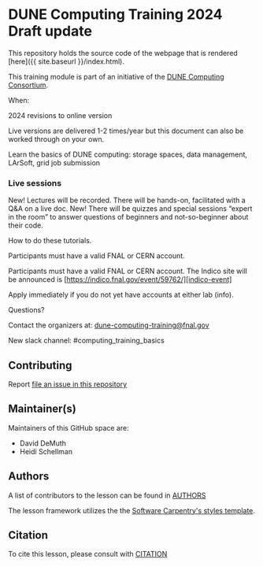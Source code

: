 
DUNE Computing Training 2024 Draft update
========================================

This repository holds the source code of the webpage that is rendered [here]({{ site.baseurl }}/index.html). 

This training module is part of an initiative of the [DUNE Computing Consortium](https://dunescience.org/).


When:

2024 revisions to online version

Live versions are delivered 1-2 times/year but this document can also be worked through on your own. 

Learn the basics of DUNE computing:  storage spaces, data management, LArSoft, grid job submission

### Live sessions

New! Lectures will be recorded. 
There will be hands-on, facilitated with a Q&A on a live doc.
New! There will be quizzes and special sessions “expert in the room” to answer questions of beginners and not-so-beginner about their code.

How to do these tutorials.

Participants must have a valid FNAL or CERN account. 


Participants must have a valid FNAL or CERN account. The Indico site  will be announced is [https://indico.fnal.gov/event/59762/][indico-event]

Apply immediately if you do not yet have accounts at either lab (info).

Questions?

Contact the organizers at: dune-computing-training@fnal.gov 

New slack channel: #computing_training_basics

## Contributing

Report [file an issue in this repository](https://github.com/DUNE/computing-training/issues)

## Maintainer(s)

Maintainers of this GitHub space are:

* David DeMuth
* Heidi Schellman

## Authors

A list of contributors to the lesson can be found in [AUTHORS](AUTHORS)

The lesson framework utilizes the the [Software Carpentry's styles template][carpentry-source].

## Citation

To cite this lesson, please consult with [CITATION](CITATION)

[indico-event]: https://indico.fnal.gov/event/59762/
[carpentry-source]: https://github.com/carpentries/lesson-example
